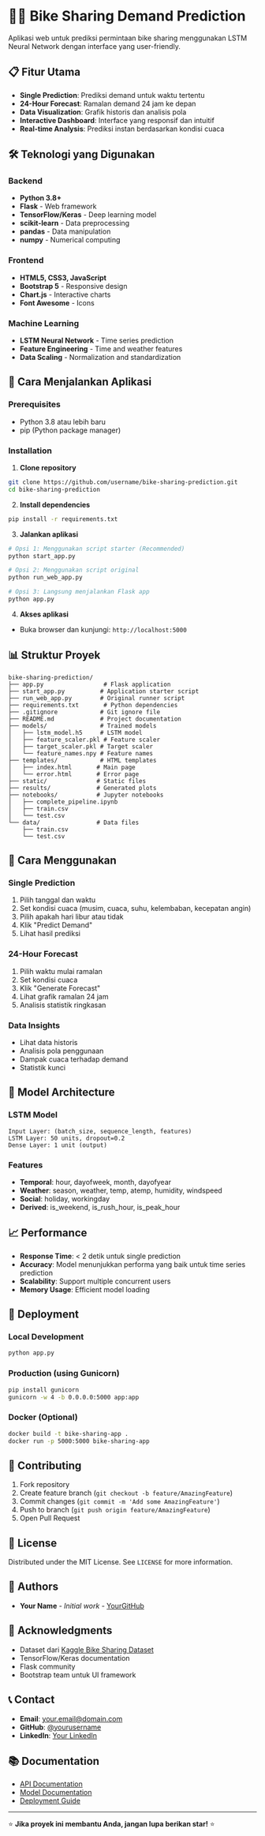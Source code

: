 # 🚴‍♂️ Bike Sharing Demand Prediction

Aplikasi web untuk prediksi permintaan bike sharing menggunakan LSTM Neural Network dengan interface yang user-friendly.

## 📋 Fitur Utama

- **Single Prediction**: Prediksi demand untuk waktu tertentu
- **24-Hour Forecast**: Ramalan demand 24 jam ke depan
- **Data Visualization**: Grafik historis dan analisis pola
- **Interactive Dashboard**: Interface yang responsif dan intuitif
- **Real-time Analysis**: Prediksi instan berdasarkan kondisi cuaca

## 🛠️ Teknologi yang Digunakan

### Backend
- **Python 3.8+**
- **Flask** - Web framework
- **TensorFlow/Keras** - Deep learning model
- **scikit-learn** - Data preprocessing
- **pandas** - Data manipulation
- **numpy** - Numerical computing

### Frontend
- **HTML5, CSS3, JavaScript**
- **Bootstrap 5** - Responsive design
- **Chart.js** - Interactive charts
- **Font Awesome** - Icons

### Machine Learning
- **LSTM Neural Network** - Time series prediction
- **Feature Engineering** - Time and weather features
- **Data Scaling** - Normalization and standardization

## 🚀 Cara Menjalankan Aplikasi

### Prerequisites
- Python 3.8 atau lebih baru
- pip (Python package manager)

### Installation

1. **Clone repository**
```bash
git clone https://github.com/username/bike-sharing-prediction.git
cd bike-sharing-prediction
```

2. **Install dependencies**
```bash
pip install -r requirements.txt
```

3. **Jalankan aplikasi**
```bash
# Opsi 1: Menggunakan script starter (Recommended)
python start_app.py

# Opsi 2: Menggunakan script original
python run_web_app.py

# Opsi 3: Langsung menjalankan Flask app
python app.py
```

4. **Akses aplikasi**
- Buka browser dan kunjungi: `http://localhost:5000`

## 📊 Struktur Proyek

```
bike-sharing-prediction/
├── app.py                 # Flask application
├── start_app.py          # Application starter script
├── run_web_app.py        # Original runner script
├── requirements.txt       # Python dependencies
├── .gitignore            # Git ignore file
├── README.md             # Project documentation
├── models/               # Trained models
│   ├── lstm_model.h5     # LSTM model
│   ├── feature_scaler.pkl # Feature scaler
│   ├── target_scaler.pkl # Target scaler
│   └── feature_names.npy # Feature names
├── templates/            # HTML templates
│   ├── index.html       # Main page
│   └── error.html       # Error page
├── static/              # Static files
├── results/             # Generated plots
├── notebooks/           # Jupyter notebooks
│   ├── complete_pipeline.ipynb
│   ├── train.csv
│   └── test.csv
└── data/                # Data files
    ├── train.csv
    └── test.csv
```

## 🎯 Cara Menggunakan

### Single Prediction
1. Pilih tanggal dan waktu
2. Set kondisi cuaca (musim, cuaca, suhu, kelembaban, kecepatan angin)
3. Pilih apakah hari libur atau tidak
4. Klik "Predict Demand"
5. Lihat hasil prediksi

### 24-Hour Forecast
1. Pilih waktu mulai ramalan
2. Set kondisi cuaca
3. Klik "Generate Forecast"
4. Lihat grafik ramalan 24 jam
5. Analisis statistik ringkasan

### Data Insights
- Lihat data historis
- Analisis pola penggunaan
- Dampak cuaca terhadap demand
- Statistik kunci

## 🔧 Model Architecture

### LSTM Model
```
Input Layer: (batch_size, sequence_length, features)
LSTM Layer: 50 units, dropout=0.2
Dense Layer: 1 unit (output)
```

### Features
- **Temporal**: hour, dayofweek, month, dayofyear
- **Weather**: season, weather, temp, atemp, humidity, windspeed
- **Social**: holiday, workingday
- **Derived**: is_weekend, is_rush_hour, is_peak_hour

## 📈 Performance

- **Response Time**: < 2 detik untuk single prediction
- **Accuracy**: Model menunjukkan performa yang baik untuk time series prediction
- **Scalability**: Support multiple concurrent users
- **Memory Usage**: Efficient model loading

## 🚀 Deployment

### Local Development
```bash
python app.py
```

### Production (using Gunicorn)
```bash
pip install gunicorn
gunicorn -w 4 -b 0.0.0.0:5000 app:app
```

### Docker (Optional)
```bash
docker build -t bike-sharing-app .
docker run -p 5000:5000 bike-sharing-app
```

## 🤝 Contributing

1. Fork repository
2. Create feature branch (`git checkout -b feature/AmazingFeature`)
3. Commit changes (`git commit -m 'Add some AmazingFeature'`)
4. Push to branch (`git push origin feature/AmazingFeature`)
5. Open Pull Request

## 📝 License

Distributed under the MIT License. See `LICENSE` for more information.

## 👥 Authors

- **Your Name** - *Initial work* - [YourGitHub](https://github.com/yourusername)

## 🙏 Acknowledgments

- Dataset dari [Kaggle Bike Sharing Dataset](https://www.kaggle.com/datasets/hm-land-registry/uk-bike-sharing)
- TensorFlow/Keras documentation
- Flask community
- Bootstrap team untuk UI framework

## 📞 Contact

- **Email**: your.email@domain.com
- **GitHub**: [@yourusername](https://github.com/yourusername)
- **LinkedIn**: [Your LinkedIn](https://linkedin.com/in/yourprofile)

## 📚 Documentation

- [API Documentation](docs/api.md)
- [Model Documentation](docs/model.md)
- [Deployment Guide](docs/deployment.md)

---

⭐ **Jika proyek ini membantu Anda, jangan lupa berikan star!** ⭐